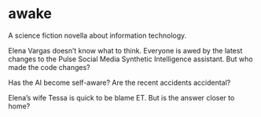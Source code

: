 # awake
A science fiction novella about information technology.

Elena Vargas doesn’t know what to think. Everyone is awed by the latest changes to the Pulse Social Media Synthetic Intelligence assistant. But who made the code changes? 

Has the AI become self-aware? Are the recent accidents accidental? 

Elena’s wife Tessa is quick to be blame ET. But is the answer closer to home?
